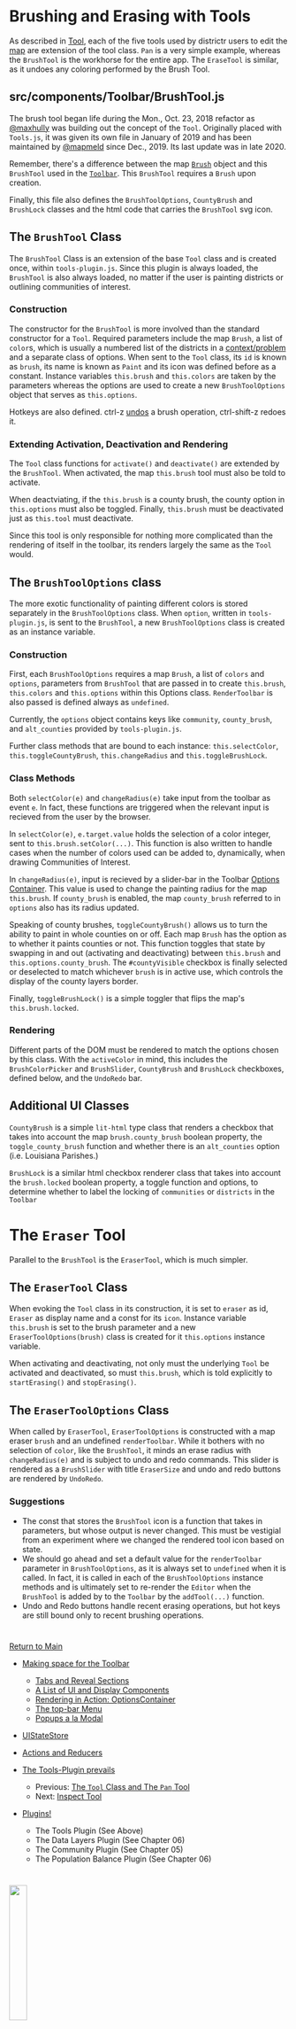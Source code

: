 # Brushing and Erasing with Tools
As described in [Tool], each of the five tools used by districtr users
to edit the [map] are extension of the tool class. `Pan` is a very
simple example, whereas the `BrushTool` is the workhorse for the entire
app. The `EraseTool` is similar, as it undoes any coloring performed by
the Brush Tool.

## src/components/Toolbar/BrushTool.js

The brush tool began life during the Mon., Oct. 23, 2018 refactor as
[@maxhully] was building out the concept of the `Tool`. Originally
placed with `Tools.js`, it was given its own file in January of 2019 and
has been maintained by [@mapmeld] since Dec., 2019. Its last update was
in late 2020. 

Remember, there's a difference between the map [`Brush`] object and this
`BrushTool` used in the [`Toolbar`]. This `BrushTool` requires a `Brush`
upon creation.

Finally, this file also defines the `BrushToolOptions`, `CountyBrush`
and `BrushLock` classes and the html code that carries the `BrushTool`
svg icon. 

## The `BrushTool` Class

The `BrushTool` Class is an extension of the base `Tool` class and is
created once, within `tools-plugin.js`. Since this plugin is always
loaded, the `BrushTool` is also always loaded, no matter if the user is
painting districts or outlining communities of interest. 

### Construction

The constructor for the `BrushTool` is more involved than the standard
constructor for a `Tool`. Required parameters include the map `Brush`, a
list of `color`s, which is usually a numbered list of the districts in a
[context/problem] and a separate class of options. When sent to the
`Tool` class, its `id` is known as `brush`, its name is  known as
`Paint` and its icon was defined before as a constant. Instance
variables `this.brush` and `this.colors` are taken by the parameters
whereas the options are used to create a new `BrushToolOptions` object
that serves as `this.options`.

Hotkeys are also defined. ctrl-z [undos] a brush operation, ctrl-shift-z
redoes it. 

### Extending Activation, Deactivation and Rendering

The `Tool` class functions for `activate()` and `deactivate()` are
extended by the `BrushTool`. When activated, the map `this.brush` tool
must also be told to  activate.

When deactviating, if the `this.brush` is a county brush, the county
option in `this.options` must also be toggled. Finally, `this.brush`
must be deactivated just as `this.tool` must deactivate. 

Since this tool is only responsible for nothing more complicated than
the rendering of itself in the toolbar, its renders largely the same as
the `Tool` would. 

## The `BrushToolOptions` class

The more exotic functionality of painting different colors is stored
separately in the `BrushToolOptions` class. When `option`, written in
`tools-plugin.js`, is sent to the `BrushTool`, a new `BrushToolOptions`
class is created as an instance variable.

### Construction

First, each `BrushToolOptions` requires a map `Brush`, a list of `colors`
and `options`, parameters from `BrushTool` that are passed in to create
`this.brush`, `this.colors` and `this.options` within this Options
class. `RenderToolbar` is also passed is defined always as `undefined`.

Currently, the `options` object contains keys like `community`,
`county_brush`, and `alt_counties` provided by `tools-plugin.js`.

Further class methods that are bound to each instance:
`this.selectColor`, `this.toggleCountyBrush`, `this.changeRadius` and
`this.toggleBrushLock`.

### Class Methods 

Both `selectColor(e)` and `changeRadius(e)` take input from the toolbar
as event `e`. In fact, these functions are triggered when the relevant
input is recieved from the user by the browser. 

In `selectColor(e)`, `e.target.value` holds the selection of a color
integer, sent to `this.brush.setColor(...)`. This function is also
written to handle cases when the  number of colors used can be added to,
dynamically, when drawing Communities of Interest.

In `changeRadius(e)`, input is recieved by a slider-bar in the Toolbar
[Options Container]. This value is used to change the painting radius
for the map `this.brush`. If `county_brush` is enabled, the map
`county_brush` referred to in `options` also has its radius updated.

Speaking of county brushes, `toggleCountyBrush()` allows us to turn the
ability to  paint in whole counties on or off. Each map `Brush` has the
option as to whether it paints counties or not. This function toggles
that state by swapping in and out  (activating and deactivating) between
`this.brush` and `this.options.county_brush`. The `#countyVisible`
checkbox is finally selected or deselected to match whichever `brush` is
in active use, which controls the display of the county layers border. 

Finally, `toggleBrushLock()` is a simple toggler that flips the map's
`this.brush.locked`. 

### Rendering

Different parts of the DOM must be rendered to match the options chosen
by this class. With the `activeColor` in mind, this includes the
`BrushColorPicker` and `BrushSlider`, `CountyBrush` and `BrushLock`
checkboxes, defined below, and the `UndoRedo` bar. 

## Additional UI Classes

`CountyBrush` is a simple `lit-html` type class that renders a checkbox
that takes into account the map `brush.county_brush` boolean property,
the `toggle_county_brush` function and whether there is an
`alt_counties` option (i.e. Louisiana Parishes.) 

`BrushLock` is a similar html checkbox renderer class that takes into
account the `brush.locked` boolean property, a toggle function and
options, to determine whether to label the locking of `communities` or
`districts` in the `Toolbar`

# #

# The `Eraser` Tool 
Parallel to the `BrushTool` is the `EraserTool`, which is much simpler. 

## The `EraserTool` Class
When evoking the `Tool` class in its construction, it is set to `eraser`
as id,  `Eraser` as display name and a const for its `icon`. Instance
variable `this.brush` is set to the brush parameter and a new
`EraserToolOptions(brush)` class is created for it `this.options`
instance variable. 

When activating and deactivating, not only must the underlying `Tool` be
activated and deactivated, so must `this.brush`, which is told
explicitly to `startErasing()` and `stopErasing()`. 

## The `EraserToolOptions` Class

When called by `EraserTool`, `EraserToolOptions` is constructed with a
map eraser `brush` and an undefined `renderToolbar`. While it bothers
with no selection of `color`, like the `BrushTool`, it minds an erase
radius with `changeRadius(e)` and is subject to undo and redo commands.
This slider is rendered as a `BrushSlider` with title `EraserSize` and
undo and redo buttons are rendered by `UndoRedo`.


### Suggestions 
- The const that stores the `BrushTool` icon is a function that takes in
parameters, but whose output is never changed. This must be vestigial
from an experiment where we changed the rendered tool icon based on
state.
- We should go ahead and set a default value for the `renderToolbar`
parameter in `BrushToolOptions`, as it is always set to `undefined` when
it is called. In fact, it is called in each of the `BrushToolOptions`
instance methods and is ultimately set to re-render the `Editor` when
the `BrushTool` is added by to the `Toolbar` by the `addTool(...)`
function. 
- Undo and Redo buttons handle recent erasing operations, but hot keys
are still bound only to recent brushing operations. 

# #

[Return to Main](../README.md)

- [Making space for the Toolbar](../03toolsplugins/toolbar.md)
  - [Tabs and Reveal Sections](../03toolsplugins/sections.md)
  - [A List of UI and Display Components](../03toolsplugins/uicomponents.md)
  - [Rendering in Action: OptionsContainer](../03toolsplugins/optionscontainer.md)
  - [The top-bar Menu](../03toolsplugins/topmenu.md)
  - [Popups a la Modal](../03toolsplugins/modal.md)

- [UIStateStore](../03toolsplugins/uistatestore.md)
- [Actions and Reducers](../03toolsplugins/actionsreducers.md)

- [The Tools-Plugin prevails](../03toolsplugins/toolsplugin.md)
  - Previous: [The `Tool` Class and The `Pan` Tool](../03toolsplugins/tool.md)
  - Next: [Inspect Tool](../03toolsplugins/inspecttool.md)

- [Plugins!](../03toolsplugins/plugins.md)
  - The Tools Plugin (See Above)
  - The Data Layers Plugin (See Chapter 06)
  - The Community Plugin (See Chapter 05)
  - The Population Balance Plugin (See Chapter 06)

[@maxhully]: http://github.com/maxhully
[@mapmeld]: http://github.com/mapmeld

[context/problem]: ../01contextplan/plancontext.md

[map]: ../02editormap/map.md

[`Pan`]: ../03toolsplugins/tool.md
[`Brush`]: ../04drawing/brush.md
[Tool]: ../03toolsplugins/tool.md
[`Toolbar`]: ../03toolsplugins/toolbar.md
[undos]: ../04drawing/undoredo.md

[Options Container]: ../03toolsplugins/optionscontainer.md

# #

<img src="../../assets/mggg.svg" width=25%>

[The Metric Geometry and Gerrymandering Group Redistricting Lab](http://mggg.org)

Tufts University, Medford and Somerville, MA
